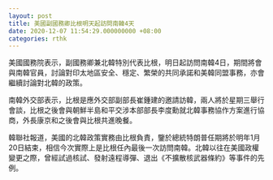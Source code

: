 ```yaml
---
layout: post
title: 美國副國務卿比根明天起訪問南韓4天
date: 2020-12-07 11:54:29.000000000 +08:00
categories: rthk
---
```


美國國務院表示，副國務卿兼北韓特別代表比根，明日起訪問南韓4日，期間將會與南韓官員，討論對印太地區安全、穩定、繁榮的共同承諾和美韓同盟事務，亦會繼續討論對北韓的政策。

南韓外交部表示，比根是應外交部副部長崔鍾建的邀請訪韓，兩人將於星期三舉行會談，比根之後會與朝鮮半島和平交涉本部部長李度勳就北韓事務協作方案進行協商，外長康京和之後會與比根共進晚餐。

韓聯社報道，美國的北韓政策實務由比根負責，鑒於總統特朗普任期將於明年1月20日結束，相信今次實際上是比根任內最後一次訪問南韓。北韓以往在美國政權變更之際，曾經試過核試、發射遠程導彈、退出《不擴散核武器條約》等事件的先例。
